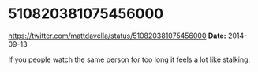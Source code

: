# 510820381075456000
https://twitter.com/mattdavella/status/510820381075456000
**Date:** 2014-09-13

If you people watch the same person for too long it feels a lot like stalking.
